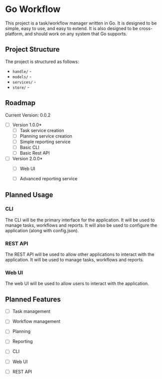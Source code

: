 # Go Workflow


This project is a task/workflow manager written in Go. It is designed to be
simple, easy to use, and easy to extend. It is also designed to be
cross-platform, and should work on any system that Go supports.

## Project Structure

The project is structured as follows:
* `handle/` - 
* `models/` -
* `services/` -
* `store/` -

## Roadmap
Current Version: 0.0.2

*[ ] Version 1.0.0*
  - [ ] Task service creation
  - [ ] Planning service creation
  - [ ] Simple reporting service
  - [ ] Basic CLI
  - [ ] Basic Rest API

*[ ] Version 2.0.0*
    - [ ] Web UI
    - [ ] Advanced reporting service


## Planned Usage

### CLI

The CLI will be the primary interface for the application. It will be used to
manage tasks, workflows and reports.  It will also be used to configure the
application (along with config.json).

### REST API

The REST API will be used to allow other applications to interact with the
application. It will be used to manage tasks, workflows and reports.

### Web UI

The web UI will be used to allow users to interact with the application.

## Planned Features
- [ ] Task management
- [ ] Workflow management
- [ ] Planning
- [ ] Reporting
- [ ] CLI
- [ ] Web UI
- [ ] REST API

